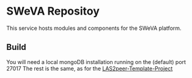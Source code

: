 
SWeVA Repositoy
=======================

This service hosts modules and components for the SWeVA platform.


Build
-------------------------------------

You will need a local mongoDB installation running on the (default) port 27017
The rest is the same, as for the [LAS2peer-Template-Project](https://github.com/rwth-acis/LAS2peer-Template-Project)
